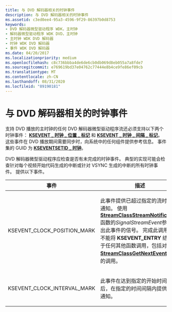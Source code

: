 ```yaml
---
title: 与 DVD 解码器相关的时钟事件
description: 与 DVD 解码器相关的时钟事件
ms.assetid: c3ed0ee4-95a3-4596-9f29-86397b0d8753
keywords:
- DVD 解码器微型驱动程序 WDK，主时钟
- 解码器微型驱动程序 WDK DVD，主时钟
- 主时钟 WDK DVD 解码器
- 时钟 WDK DVD 解码器
- 事件 WDK DVD 解码器
ms.date: 04/20/2017
ms.localizationpriority: medium
ms.openlocfilehash: c8c736bbba4de6de6cb0db069d8eb055a7a8fde7
ms.sourcegitcommit: e769619bd37e04762c77444e8b4ce9fe86ef09cb
ms.translationtype: MT
ms.contentlocale: zh-CN
ms.lasthandoff: 08/31/2020
ms.locfileid: "89190181"
---
```

# <a name="dvd-decoder-related-clock-events"></a>与 DVD 解码器相关的时钟事件





支持 DVD 播放的主时钟的任何 DVD 解码器微型驱动程序流还必须支持以下两个时钟事件： [**KSEVENT \_ 时钟 \_ 位置 \_ 标记**](./ksevent-clock-position-mark.md) 和 [**KSEVENT \_ 时钟 \_ 间隔 \_ 标记**](./ksevent-clock-interval-mark.md)。 这些事件在 DVD 播放期间需要同步时，向系统中的任何组件提供参考信息。 事件集的 GUID 为 [**KSEVENTSETID \_ 时钟**](./kseventsetid-clock.md)。

DVD 解码器微型驱动程序应检查是否有未完成的时钟事件。 典型的实现可能会检查针对每个视频开始代码生成的中断或针对 VSYNC 生成的中断的所有时钟事件。 提供以下事件。

<table>
<colgroup>
<col width="50%" />
<col width="50%" />
</colgroup>
<thead>
<tr class="header">
<th>事件</th>
<th>描述</th>
</tr>
</thead>
<tbody>
<tr class="odd">
<td><p>KSEVENT_CLOCK_POSITION_MARK</p></td>
<td><p>此事件提供已超过指定的流时间的通知。 使用<a href="https://docs.microsoft.com/windows-hardware/drivers/ddi/strmini/nf-strmini-streamclassstreamnotification" data-raw-source="[&lt;strong&gt;StreamClassStreamNotification&lt;/strong&gt;](/windows-hardware/drivers/ddi/strmini/nf-strmini-streamclassstreamnotification)"><strong>StreamClassStreamNotification</strong></a>函数的<em>SignalStreamEvent</em>参数发出此事件的信号。 完成此调用后，不能将 <strong>KSEVENT_ENTRY</strong> 结构用于任何其他函数调用，包括对 <a href="https://docs.microsoft.com/windows-hardware/drivers/ddi/strmini/nf-strmini-streamclassgetnextevent" data-raw-source="[&lt;strong&gt;StreamClassGetNextEvent&lt;/strong&gt;](/windows-hardware/drivers/ddi/strmini/nf-strmini-streamclassgetnextevent)"><strong>StreamClassGetNextEvent</strong></a> 函数的调用。</p></td>
</tr>
<tr class="even">
<td><p>KSEVENT_CLOCK_INTERVAL_MARK</p></td>
<td><p>此事件在达到指定的开始时间之后，在指定的时间间隔内提供定期通知。</p></td>
</tr>
</tbody>
</table>

 

 

